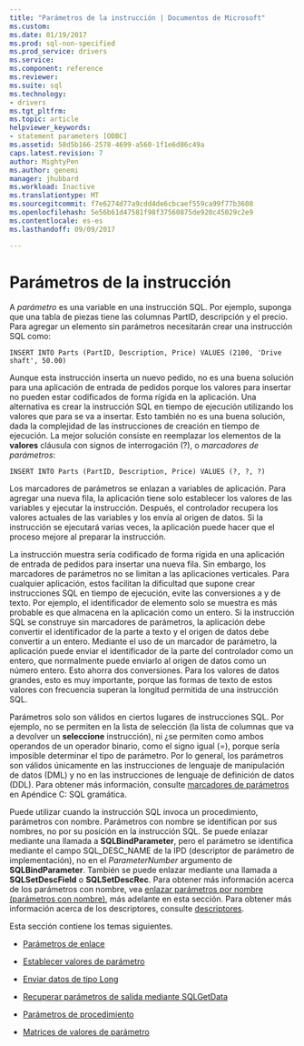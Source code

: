 ```yaml
---
title: "Parámetros de la instrucción | Documentos de Microsoft"
ms.custom: 
ms.date: 01/19/2017
ms.prod: sql-non-specified
ms.prod_service: drivers
ms.service: 
ms.component: reference
ms.reviewer: 
ms.suite: sql
ms.technology:
- drivers
ms.tgt_pltfrm: 
ms.topic: article
helpviewer_keywords:
- statement parameters [ODBC]
ms.assetid: 58d5b166-2578-4699-a560-1f1e6d86c49a
caps.latest.revision: 7
author: MightyPen
ms.author: genemi
manager: jhubbard
ms.workload: Inactive
ms.translationtype: MT
ms.sourcegitcommit: f7e6274d77a9cdd4de6cbcaef559ca99f77b3608
ms.openlocfilehash: 5e56b61d47581f98f37560875de920c45029c2e9
ms.contentlocale: es-es
ms.lasthandoff: 09/09/2017

---
```

# <a name="statement-parameters"></a>Parámetros de la instrucción
A *parámetro* es una variable en una instrucción SQL. Por ejemplo, suponga que una tabla de piezas tiene las columnas PartID, descripción y el precio. Para agregar un elemento sin parámetros necesitarán crear una instrucción SQL como:  
  
```  
INSERT INTO Parts (PartID, Description, Price) VALUES (2100, 'Drive shaft', 50.00)  
```  
  
 Aunque esta instrucción inserta un nuevo pedido, no es una buena solución para una aplicación de entrada de pedidos porque los valores para insertar no pueden estar codificados de forma rígida en la aplicación. Una alternativa es crear la instrucción SQL en tiempo de ejecución utilizando los valores que para se va a insertar. Esto también no es una buena solución, dada la complejidad de las instrucciones de creación en tiempo de ejecución. La mejor solución consiste en reemplazar los elementos de la **valores** cláusula con signos de interrogación (?), o *marcadores de parámetros*:  
  
```  
INSERT INTO Parts (PartID, Description, Price) VALUES (?, ?, ?)  
```  
  
 Los marcadores de parámetros se enlazan a variables de aplicación. Para agregar una nueva fila, la aplicación tiene solo establecer los valores de las variables y ejecutar la instrucción. Después, el controlador recupera los valores actuales de las variables y los envía al origen de datos. Si la instrucción se ejecutará varias veces, la aplicación puede hacer que el proceso mejore al preparar la instrucción.  
  
 La instrucción muestra sería codificado de forma rígida en una aplicación de entrada de pedidos para insertar una nueva fila. Sin embargo, los marcadores de parámetros no se limitan a las aplicaciones verticales. Para cualquier aplicación, estos facilitan la dificultad que supone crear instrucciones SQL en tiempo de ejecución, evite las conversiones a y de texto. Por ejemplo, el identificador de elemento solo se muestra es más probable es que almacena en la aplicación como un entero. Si la instrucción SQL se construye sin marcadores de parámetros, la aplicación debe convertir el identificador de la parte a texto y el origen de datos debe convertir a un entero. Mediante el uso de un marcador de parámetro, la aplicación puede enviar el identificador de la parte del controlador como un entero, que normalmente puede enviarlo al origen de datos como un número entero. Esto ahorra dos conversiones. Para los valores de datos grandes, esto es muy importante, porque las formas de texto de estos valores con frecuencia superan la longitud permitida de una instrucción SQL.  
  
 Parámetros solo son válidos en ciertos lugares de instrucciones SQL. Por ejemplo, no se permiten en la lista de selección (la lista de columnas que va a devolver un **seleccione** instrucción), ni ¿se permiten como ambos operandos de un operador binario, como el signo igual (=), porque sería imposible determinar el tipo de parámetro. Por lo general, los parámetros son válidos únicamente en las instrucciones de lenguaje de manipulación de datos (DML) y no en las instrucciones de lenguaje de definición de datos (DDL). Para obtener más información, consulte [marcadores de parámetros](../../../odbc/reference/appendixes/parameter-markers.md) en Apéndice C: SQL gramática.  
  
 Puede utilizar cuando la instrucción SQL invoca un procedimiento, parámetros con nombre. Parámetros con nombre se identifican por sus nombres, no por su posición en la instrucción SQL. Se puede enlazar mediante una llamada a **SQLBindParameter**, pero el parámetro se identifica mediante el campo SQL_DESC_NAME de la IPD (descriptor de parámetro de implementación), no en el *ParameterNumber* argumento de **SQLBindParameter**. También se puede enlazar mediante una llamada a **SQLSetDescField** o **SQLSetDescRec**. Para obtener más información acerca de los parámetros con nombre, vea [enlazar parámetros por nombre (parámetros con nombre)](../../../odbc/reference/develop-app/binding-parameters-by-name-named-parameters.md), más adelante en esta sección. Para obtener más información acerca de los descriptores, consulte [descriptores](../../../odbc/reference/develop-app/descriptors.md).  
  
 Esta sección contiene los temas siguientes.  
  
-   [Parámetros de enlace](../../../odbc/reference/develop-app/binding-parameters-odbc.md)  
  
-   [Establecer valores de parámetro](../../../odbc/reference/develop-app/setting-parameter-values.md)  
  
-   [Enviar datos de tipo Long](../../../odbc/reference/develop-app/sending-long-data.md)  
  
-   [Recuperar parámetros de salida mediante SQLGetData](../../../odbc/reference/develop-app/retrieving-output-parameters-using-sqlgetdata.md)  
  
-   [Parámetros de procedimiento](../../../odbc/reference/develop-app/procedure-parameters.md)  
  
-   [Matrices de valores de parámetro](../../../odbc/reference/develop-app/arrays-of-parameter-values.md)

